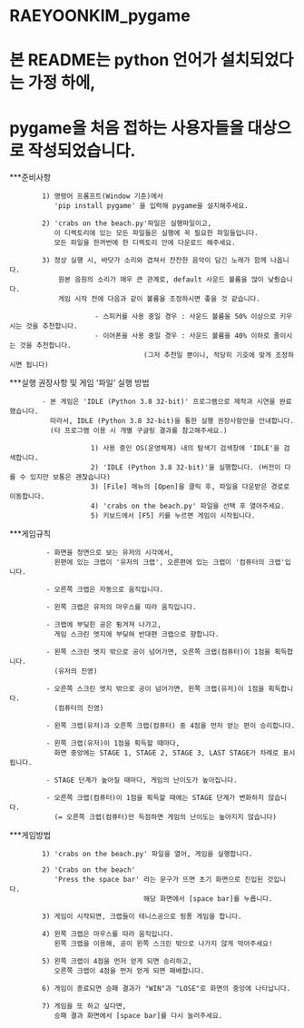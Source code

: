 # RAEYOONKIM_pygame

# 본 README는 python 언어가 설치되었다는 가정 하에,
# pygame을 처음 접하는 사용자들을 대상으로 작성되었습니다.


***준비사항

            1) 명령어 프롬프트(Window 기준)에서 
               'pip install pygame' 을 입력해 pygame을 설치해주세요.

            2) 'crabs on the beach.py'파일은 실행파일이고, 
               이 디렉토리에 있는 모든 파일들은 실행에 꼭 필요한 파일들입니다.
               모든 파일을 한꺼번에 한 디렉토리 안에 다운로드 해주세요.

            3) 정상 실행 시, 바닷가 소리와 겹쳐서 잔잔한 음악이 담긴 노래가 함께 나옵니다.
                원본 음원의 소리가 매우 큰 관계로, default 사운드 볼륨을 많이 낮췄습니다.
                게임 시작 전에 다음과 같이 볼륨을 조정하시면 좋을 것 같습니다.
                
                         - 스피커를 사용 중일 경우 : 사운드 볼륨을 50% 이상으로 키우시는 것을 추천합니다.
                         - 이어폰을 사용 중일 경우 : 사운드 볼륨을 40% 이하로 줄이시는 것을 추천합니다.
                                     (그저 추천일 뿐이니, 적당히 기호에 맞게 조정하시면 됩니다)

***실행 권장사항 및 게임 '파일' 실행 방법
          
            - 본 게임은 'IDLE (Python 3.8 32-bit)' 프로그램으로 제작과 시연을 완료했습니다.
              따라서, IDLE (Python 3.8 32-bit)을 통한 실행 권장사항만을 안내합니다.             
              (타 프로그램 이용 시 개별 구글링 결과를 참고해주세요.)
                            
                        1) 사용 중인 OS(운영체제) 내의 탐색기 검색창에 'IDLE'을 검색합니다.
                        2) 'IDLE (Python 3.8 32-bit)'을 실행합니다. (버전이 다를 수 있지만 보통은 괜찮습니다)
                        3) [File] 메뉴의 [Open]을 클릭 후, 파일을 다운받은 경로로 이동합니다.
                        4) 'crabs on the beach.py' 파일을 선택 후 열어주세요.
                        5) 키보드에서 [F5] 키를 누르면 게임이 시작됩니다.


***게임규칙

             - 화면을 정면으로 보는 유저의 시각에서,
               왼편에 있는 크랩이 '유저의 크랩', 오른편에 있는 크랩이 '컴퓨터의 크랩'입니다.

             - 오른쪽 크랩은 자동으로 움직입니다.
             
             - 왼쪽 크랩은 유저의 마우스를 따라 움직입니다.
             
             - 크랩에 부딪힌 공은 튕겨져 나가고,
               게임 스크린 엣지에 부딪혀 반대편 크랩으로 향합니다.

             - 왼쪽 스크린 엣지 밖으로 공이 넘어가면, 오른쪽 크랩(컴퓨터)이 1점을 획득합니다.
               (유저의 진영)

             - 오른쪽 스크린 엣지 밖으로 공이 넘어가면, 왼쪽 크랩(유저)이 1점을 획득합니다.
               (컴퓨터의 진영)
            
             - 왼쪽 크랩(유저)과 오른쪽 크랩(컴퓨터) 중 4점을 먼저 얻는 편이 승리합니다.
             
             - 왼쪽 크랩(유저)이 1점을 획득할 때마다, 
               화면 중앙에는 STAGE 1, STAGE 2, STAGE 3, LAST STAGE가 차례로 표시됩니다.
               
             - STAGE 단계가 높아질 때마다, 게임의 난이도가 높아집니다.
               
             - 오른쪽 크랩(컴퓨터)이 1점을 획득할 때에는 STAGE 단계가 변화하지 않습니다.
               (= 오른쪽 크랩(컴퓨터)만 득점하면 게임의 난이도는 높아지지 않습니다)
               
                  
***게임방법

            1) 'crabs on the beach.py' 파일을 열어, 게임을 실행합니다.

            2) 'Crabs on the beach'
               'Press the space bar' 라는 문구가 뜨면 초기 화면으로 진입된 것입니다.
                                     해당 화면에서 [space bar]를 누릅니다.

            3) 게임이 시작되면, 크랩들이 테니스공으로 핑퐁 게임을 합니다.

            4) 왼쪽 크랩은 마우스를 따라 움직입니다.
               왼쪽 크랩을 이용해, 공이 왼쪽 스크린 밖으로 나가지 않게 막아주세요!

            5) 왼쪽 크랩이 4점을 먼저 얻게 되면 승리하고,
               오른쪽 크랩이 4점을 먼저 얻게 되면 패배합니다.

            6) 게임이 종료되면 승패 결과가 "WIN"과 "LOSE"로 화면의 중앙에 나타납니다.

            7) 게임을 또 하고 싶다면, 
               승패 결과 화면에서 [space bar]를 다시 눌러주세요.
